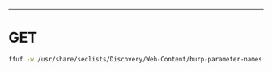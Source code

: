 ___

# GET

```bash
ffuf -w /usr/share/seclists/Discovery/Web-Content/burp-parameter-names.txt:FUZZ -u http://admin.academy.htb:46757/admin/admin.php?FUZZ=key -fs 798
```


